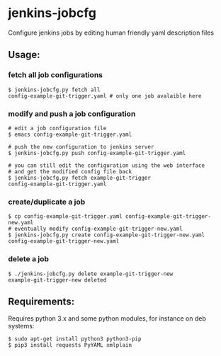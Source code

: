 # jenkins-jobcfg

Configure jenkins jobs by editing human friendly yaml description files

## Usage:

### fetch all job configurations

    $ jenkins-jobcfg.py fetch all
    config-example-git-trigger.yaml # only one job avalaible here

### modify and push a job configuration

    # edit a job configuration file
    $ emacs config-example-git-trigger.yaml

    # push the new configuration to jenkins server
    $ jenkins-jobcfg.py push config-example-git-trigger.yaml

    # you can still edit the configuration using the web interface
    # and get the modified config file back
    $ jenkins-jobcfg.py fetch example-git-trigger
    config-example-git-trigger.yaml

### create/duplicate a job

    $ cp config-example-git-trigger.yaml config-example-git-trigger-new.yaml
    # eventually modify config-example-git-trigger-new.yaml
    $ jenkins-jobcfg.py create config-example-git-trigger-new.yaml
    config-example-git-trigger-new.yaml

### delete a job

    $ ./jenkins-jobcfg.py delete example-git-trigger-new
    example-git-trigger-new deleted

## Requirements:

Requires python 3.x and some python modules, for instance on deb systems:

    $ sudo apt-get install python3 python3-pip
    $ pip3 install requests PyYAML xmlplain
